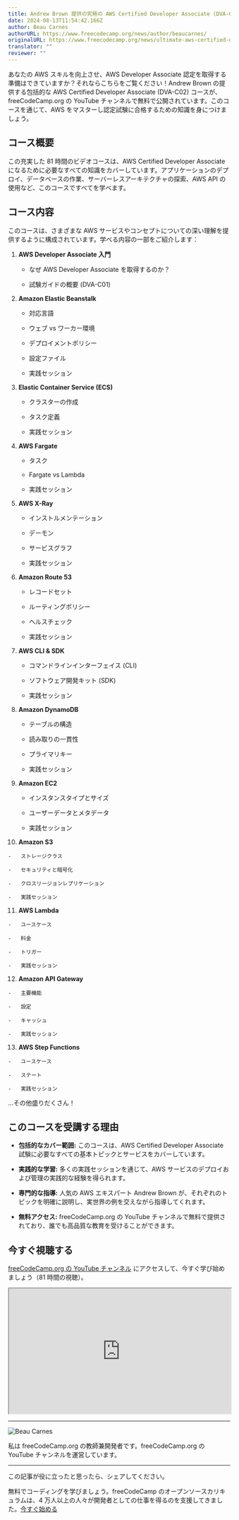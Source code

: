 ```yaml
---
title: Andrew Brown 提供の究極の AWS Certified Developer Associate (DVA-C02) コース
date: 2024-08-13T11:54:42.166Z
author: Beau Carnes
authorURL: https://www.freecodecamp.org/news/author/beaucarnes/
originalURL: https://www.freecodecamp.org/news/ultimate-aws-certified-developer-associate-dva-c02-course-from-andrew-brown/
translator: ""
reviewer: ""
---
```


あなたの AWS スキルを向上させ、AWS Developer Associate 認定を取得する準備はできていますか？それならこちらをご覧ください！Andrew Brown の提供する包括的な AWS Certified Developer Associate (DVA-C02) コースが、freeCodeCamp.org の YouTube チャンネルで無料で公開されています。このコースを通じて、AWS をマスターし認定試験に合格するための知識を身につけましょう。

<!-- more -->

## **コース概要**

この充実した 81 時間のビデオコースは、AWS Certified Developer Associate になるために必要なすべての知識をカバーしています。アプリケーションのデプロイ、データベースの作業、サーバーレスアーキテクチャの探索、AWS API の使用など、このコースですべてを学べます。

## **コース内容**

このコースは、さまざまな AWS サービスやコンセプトについての深い理解を提供するように構成されています。学べる内容の一部をご紹介します：

1.  **AWS Developer Associate 入門**
    
    -   なぜ AWS Developer Associate を取得するのか？
        
    -   試験ガイドの概要 (DVA-C01)
        
2.  **Amazon Elastic Beanstalk**
    
    -   対応言語
        
    -   ウェブ vs ワーカー環境
        
    -   デプロイメントポリシー
        
    -   設定ファイル
        
    -   実践セッション
        
3.  **Elastic Container Service (ECS)**
    
    -   クラスターの作成
        
    -   タスク定義
        
    -   実践セッション
        
4.  **AWS Fargate**
    
    -   タスク
        
    -   Fargate vs Lambda
        
    -   実践セッション
        
5.  **AWS X-Ray**
    
    -   インストルメンテーション
        
    -   デーモン
        
    -   サービスグラフ
        
    -   実践セッション
        
6.  **Amazon Route 53**
    
    -   レコードセット
        
    -   ルーティングポリシー
        
    -   ヘルスチェック
        
    -   実践セッション
        
7.  **AWS CLI & SDK**
    
    -   コマンドラインインターフェイス (CLI)
        
    -   ソフトウェア開発キット (SDK)
        
    -   実践セッション
        
8.  **Amazon DynamoDB**
    
    -   テーブルの構造
        
    -   読み取りの一貫性
        
    -   プライマリキー
        
    -   実践セッション
        
9.  **Amazon EC2**
    
    -   インスタンスタイプとサイズ
        
    -   ユーザーデータとメタデータ
        
    -   実践セッション
        
10.  **Amazon S3**
    
    -   ストレージクラス
        
    -   セキュリティと暗号化
        
    -   クロスリージョンレプリケーション
        
    -   実践セッション
        
11.  **AWS Lambda**
    
    -   ユースケース
        
    -   料金
        
    -   トリガー
        
    -   実践セッション
        
12.  **Amazon API Gateway**
    
    -   主要機能
        
    -   設定
        
    -   キャッシュ
        
    -   実践セッション
        
13.  **AWS Step Functions**
    
    -   ユースケース
        
    -   ステート
        
    -   実践セッション
        

...その他盛りだくさん！

## **このコースを受講する理由**

-   **包括的なカバー範囲:** このコースは、AWS Certified Developer Associate 試験に必要なすべての基本トピックとサービスをカバーしています。
    
-   **実践的な学習:** 多くの実践セッションを通じて、AWS サービスのデプロイおよび管理の実践的な経験を得られます。
    
-   **専門的な指導:** 人気の AWS エキスパート Andrew Brown が、それぞれのトピックを明確に説明し、実世界の例を交えながら指導してくれます。
    
-   **無料アクセス:** freeCodeCamp.org の YouTube チャンネルで無料で提供されており、誰でも高品質な教育を受けることができます。
    

## **今すぐ視聴する**

[freeCodeCamp.org の YouTube チャンネル][1] にアクセスして、今すぐ学び始めましょう（81 時間の視聴）。

<iframe width="560" height="315" src="https://www.youtube.com/embed/TTcyhhH2FWE" style="aspect-ratio: 16 / 9; width: 100%; height: auto;" title="YouTube video player" allow="accelerometer; autoplay; clipboard-write; encrypted-media; gyroscope; picture-in-picture; web-share" referrerpolicy="strict-origin-when-cross-origin" allowfullscreen="" loading="lazy"></iframe>

---

![Beau Carnes](https://cdn.hashnode.com/res/hashnode/image/upload/v1713211849730/O5mmKs5h0.jpg)

私は freeCodeCamp.org の教師兼開発者です。freeCodeCamp.org の YouTube チャンネルを運営しています。

---

この記事が役に立ったと思ったら、シェアしてください。

無料でコーディングを学びましょう。freeCodeCamp のオープンソースカリキュラムは、4 万人以上の人々が開発者としての仕事を得るのを支援してきました。[今すぐ始める][2]

[1]: https://youtu.be/TTcyhhH2FWE
[2]: https://www.freecodecamp.org/learn/

